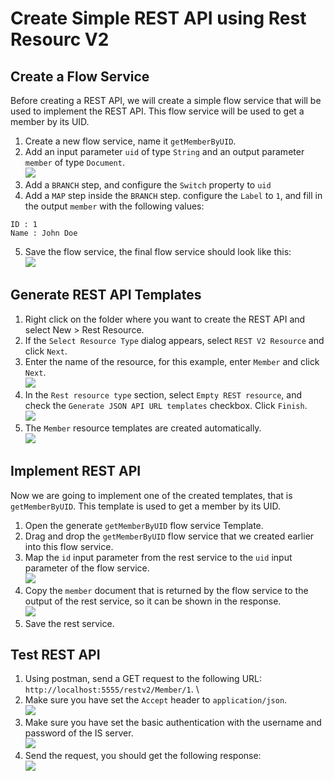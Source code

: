 # Create Simple REST API using Rest Resourc V2

## Create a Flow Service
Before creating a REST API, we will create a simple flow service that will be used to implement the REST API. This flow service will be used to get a member by its UID.
1. Create a new flow service, name it `getMemberByUID`.
2. Add an input parameter `uid` of type `String` and an output parameter `member` of type `Document`. \
![](images/4.jpg)
3. Add a `BRANCH` step, and configure the `Switch` property to `uid`
4. Add a `MAP` step inside the `BRANCH` step. configure the `Label` to `1`, and fill in the output `member` with the following values:
```
ID : 1
Name : John Doe
```
5. Save the flow service, the final flow service should look like this: \
![](images/5.jpg)

## Generate REST API Templates
1. Right click on the folder where you want to create the REST API and select New > Rest Resource.
2. If the `Select Resource Type` dialog appears, select `REST V2 Resource` and click `Next`.
3. Enter the name of the resource, for this example, enter `Member` and click `Next`. \
![](images/1.jpg)
4. In the `Rest resource type` section, select `Empty REST resource`, and check the `Generate JSON API URL templates` checkbox. Click `Finish`. \
![](images/2.jpg)
5. The `Member` resource templates are created automatically. \
![](images/3.jpg)

## Implement REST API
Now we are going to implement one of the created templates, that is `getMemberByUID`. This template is used to get a member by its UID.
1. Open the generate `getMemberByUID` flow service Template.
2. Drag and drop the `getMemberByUID` flow service that we created earlier into this flow service.
3. Map the `id` input parameter from the rest service to the `uid` input parameter of the flow service. \
![](images/6.jpg)
4. Copy the `member` document that is returned by the flow service to the output of the rest service, so it can be shown in the response. \
![](images/7.jpg)
5. Save the rest service. 

## Test REST API
1. Using postman, send a GET request to the following URL: `http://localhost:5555/restv2/Member/1`. \
2. Make sure you have set the `Accept` header to `application/json`. \
![](images/8.jpg)
3. Make sure you have set the basic authentication with the username and password of the IS server. \
![](images/9.jpg)
4. Send the request, you should get the following response: \
![](images/10.jpg)